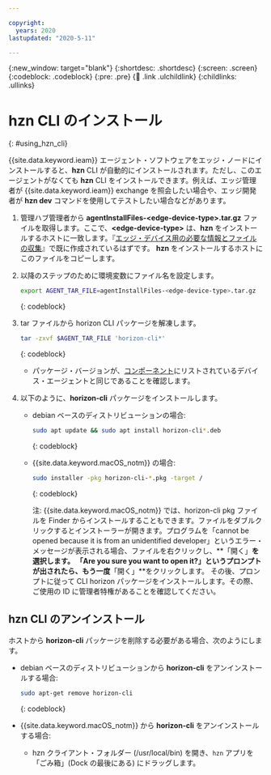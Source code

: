 ```yaml
---

copyright:
  years: 2020
lastupdated: "2020-5-11"

---
```


{:new_window: target="blank"}
{:shortdesc: .shortdesc}
{:screen: .screen}
{:codeblock: .codeblock}
{:pre: .pre}
{:child: .link .ulchildlink}
{:childlinks: .ullinks}

# hzn CLI のインストール
{: #using_hzn_cli}

{{site.data.keyword.ieam}} エージェント・ソフトウェアをエッジ・ノードにインストールすると、**hzn** CLI が自動的にインストールされます。ただし、このエージェントがなくても **hzn** CLI をインストールできます。例えば、エッジ管理者が {{site.data.keyword.ieam}} exchange を照会したい場合や、エッジ開発者が **hzn dev** コマンドを使用してテストしたい場合などがあります。

1. 管理ハブ管理者から **agentInstallFiles-&lt;edge-device-type&gt;.tar.gz** ファイルを取得します。ここで、**&lt;edge-device-type&gt;** は、**hzn** をインストールするホストに一致します。『[エッジ・デバイス用の必要な情報とファイルの収集](../../hub/gather_files.md#prereq_horizon)』で既に作成されているはずです。 **hzn** をインストールするホストにこのファイルをコピーします。

2. 以降のステップのために環境変数にファイル名を設定します。

   ```bash
   export AGENT_TAR_FILE=agentInstallFiles-<edge-device-type>.tar.gz
   ```
   {: codeblock}

3. tar ファイルから horizon CLI パッケージを解凍します。

   ```bash
   tar -zxvf $AGENT_TAR_FILE 'horizon-cli*'
   ```
   {: codeblock}

   * パッケージ・バージョンが、[コンポーネント](../getting_started/components.md)にリストされているデバイス・エージェントと同じであることを確認します。

4. 以下のように、**horizon-cli** パッケージをインストールします。

   * debian ベースのディストリビューションの場合:

     ```bash
     sudo apt update && sudo apt install horizon-cli*.deb
     ```
     {: codeblock}

   * {{site.data.keyword.macOS_notm}} の場合:

     ```bash
     sudo installer -pkg horizon-cli-*.pkg -target /
     ```
     {: codeblock}

     注: {{site.data.keyword.macOS_notm}} では、horizon-cli pkg ファイルを Finder からインストールすることもできます。ファイルをダブルクリックするとインストーラーが開きます。プログラムを「cannot be opened because it is from an unidentified developer」というエラー・メッセージが表示される場合、ファイルを右クリックし、**「開く」**を選択します。 「Are you sure you want to open it?」というプロンプトが出されたら、もう一度**「開く」**をクリックします。 その後、プロンプトに従って CLI horizon パッケージをインストールします。その際、ご使用の ID に管理者特権があることを確認してください。

## hzn CLI のアンインストール

ホストから **horizon-cli** パッケージを削除する必要がある場合、次のようにします。

* debian ベースのディストリビューションから **horizon-cli** をアンインストールする場合:

  ```bash
  sudo apt-get remove horizon-cli
  ```
  {: codeblock}

* {{site.data.keyword.macOS_notm}} から **horizon-cli** をアンインストールする場合:

  * hzn クライアント・フォルダー (/usr/local/bin) を開き、`hzn` アプリを「ごみ箱」(Dock の最後にある) にドラッグします。
